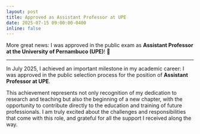 ```yaml
---
layout: post
title: Approved as Assistant Professor at UPE
date: 2025-07-15 09:00:00-0400
inline: false
---
```


More great news: I was approved in the public exam as **Assistant Professor at the University of Pernambuco (UPE)**! 🎉  

---

In July 2025, I achieved an important milestone in my academic career: I was approved in the public selection process for the position of **Assistant Professor at UPE**.  

This achievement represents not only recognition of my dedication to research and teaching but also the beginning of a new chapter, with the opportunity to contribute directly to the education and training of future professionals. I am truly excited about the challenges and responsibilities that come with this role, and grateful for all the support I received along the way.
